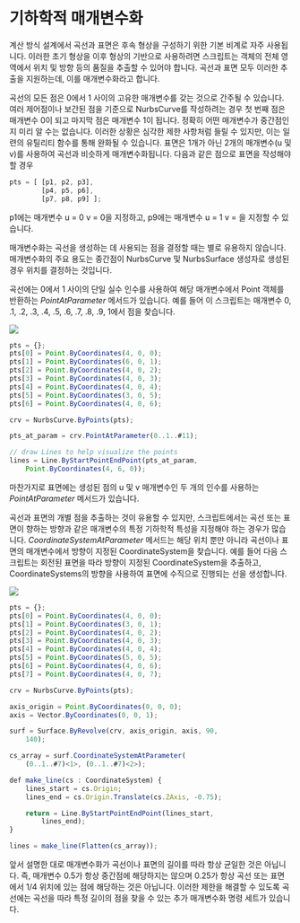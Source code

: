 # 기하학적 매개변수화

계산 방식 설계에서 곡선과 표면은 후속 형상을 구성하기 위한 기본 비계로 자주 사용됩니다. 이러한 초기 형상을 이후 형상의 기반으로 사용하려면 스크립트는 객체의 전체 영역에서 위치 및 방향 등의 품질을 추출할 수 있어야 합니다. 곡선과 표면 모두 이러한 추출을 지원하는데, 이를 매개변수화라고 합니다.

곡선의 모든 점은 0에서 1 사이의 고유한 매개변수를 갖는 것으로 간주될 수 있습니다. 여러 제어점이나 보간된 점을 기준으로 NurbsCurve를 작성하려는 경우 첫 번째 점은 매개변수 0이 되고 마지막 점은 매개변수 1이 됩니다. 정확히 어떤 매개변수가 중간점인지 미리 알 수는 없습니다. 이러한 상황은 심각한 제한 사항처럼 들릴 수 있지만, 이는 일련의 유틸리티 함수를 통해 완화될 수 있습니다. 표면은 1개가 아닌 2개의 매개변수(u 및 v)를 사용하여 곡선과 비슷하게 매개변수화됩니다. 다음과 같은 점으로 표면을 작성해야 할 경우

```js
pts = [ [p1, p2, p3],
        [p4, p5, p6],
        [p7, p8, p9] ];
```

p1에는 매개변수 u = 0 v = 0을 지정하고, p9에는 매개변수 u = 1 v = 을 지정할 수 있습니다.

매개변수화는 곡선을 생성하는 데 사용되는 점을 결정할 때는 별로 유용하지 않습니다. 매개변수화의 주요 용도는 중간점이 NurbsCurve 및 NurbsSurface 생성자로 생성된 경우 위치를 결정하는 것입니다.

곡선에는 0에서 1 사이의 단일 실수 인수를 사용하여 해당 매개변수에서 Point 객체를 반환하는 _PointAtParameter_ 메서드가 있습니다. 예를 들어 이 스크립트는 매개변수 0, .1, .2, .3, .4, .5, .6, .7, .8, .9, 1에서 점을 찾습니다.

![](../images/8-2/7/GeometricParameterization\_01.png)

```js
pts = {};
pts[0] = Point.ByCoordinates(4, 0, 0);
pts[1] = Point.ByCoordinates(6, 0, 1);
pts[2] = Point.ByCoordinates(4, 0, 2);
pts[3] = Point.ByCoordinates(4, 0, 3);
pts[4] = Point.ByCoordinates(4, 0, 4);
pts[5] = Point.ByCoordinates(3, 0, 5);
pts[6] = Point.ByCoordinates(4, 0, 6);

crv = NurbsCurve.ByPoints(pts);

pts_at_param = crv.PointAtParameter(0..1..#11);

// draw Lines to help visualize the points
lines = Line.ByStartPointEndPoint(pts_at_param,
    Point.ByCoordinates(4, 6, 0));
```

마찬가지로 표면에는 생성된 점의 u 및 v 매개변수인 두 개의 인수를 사용하는 _PointAtParameter_ 메서드가 있습니다.

곡선과 표면의 개별 점을 추출하는 것이 유용할 수 있지만, 스크립트에서는 곡선 또는 표면이 향하는 방향과 같은 매개변수의 특정 기하학적 특성을 지정해야 하는 경우가 많습니다. _CoordinateSystemAtParameter_ 메서드는 해당 위치 뿐만 아니라 곡선이나 표면의 매개변수에서 방향이 지정된 CoordinateSystem을 찾습니다. 예를 들어 다음 스크립트는 회전된 표면을 따라 방향이 지정된 CoordinateSystem을 추출하고, CoordinateSystems의 방향을 사용하여 표면에 수직으로 진행되는 선을 생성합니다.

![](../images/8-2/7/GeometricParameterization\_02.png)

```js
pts = {};
pts[0] = Point.ByCoordinates(4, 0, 0);
pts[1] = Point.ByCoordinates(3, 0, 1);
pts[2] = Point.ByCoordinates(4, 0, 2);
pts[3] = Point.ByCoordinates(4, 0, 3);
pts[4] = Point.ByCoordinates(4, 0, 4);
pts[5] = Point.ByCoordinates(5, 0, 5);
pts[6] = Point.ByCoordinates(4, 0, 6);
pts[7] = Point.ByCoordinates(4, 0, 7);

crv = NurbsCurve.ByPoints(pts);

axis_origin = Point.ByCoordinates(0, 0, 0);
axis = Vector.ByCoordinates(0, 0, 1);

surf = Surface.ByRevolve(crv, axis_origin, axis, 90,
    140);

cs_array = surf.CoordinateSystemAtParameter(
    (0..1..#7)<1>, (0..1..#7)<2>);

def make_line(cs : CoordinateSystem) {
	lines_start = cs.Origin;
    lines_end = cs.Origin.Translate(cs.ZAxis, -0.75);

    return = Line.ByStartPointEndPoint(lines_start,
        lines_end);
}

lines = make_line(Flatten(cs_array));
```

앞서 설명한 대로 매개변수화가 곡선이나 표면의 길이를 따라 항상 균일한 것은 아닙니다. 즉, 매개변수 0.5가 항상 중간점에 해당하지는 않으며 0.25가 항상 곡선 또는 표면에서 1/4 위치에 있는 점에 해당하는 것은 아닙니다. 이러한 제한을 해결할 수 있도록 곡선에는 곡선을 따라 특정 길이의 점을 찾을 수 있는 추가 매개변수화 명령 세트가 있습니다.
